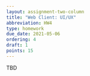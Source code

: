 ```yaml
---
layout: assignment-two-column
title: "Web Client: UI/UX"
abbreviation: HW4
type: homework
due_date: 2021-05-06
ordering: 4
draft: 1
points: 15
---
```


TBD